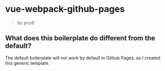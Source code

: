 # vue-webpack-github-pages

> by prydt

## What does this boilerplate do different from the default?

The default boilerplate will not work by default in Github Pages, so I created this generic template.
